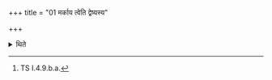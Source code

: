 +++
title = "01 मर्काय त्वेति द्वेष्यस्य"

+++

<details><summary>थिते</summary>

1. In the case of a sacrificer whom (The Adhvaryu) hates he (the Adhvaryu) deposits it with ... markāya tvā.[^1]   

[^1]: TS I.4.9.b.a.  
</details>
